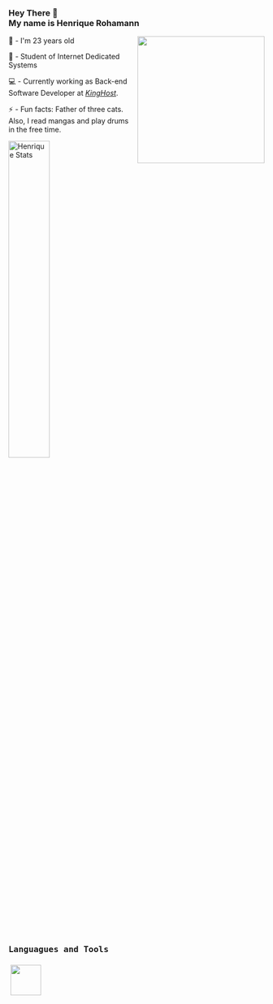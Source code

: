 ###  <p align="left"> Hey There 👋<br> My name is Henrique Rohamann </p>
<img align="right" width="250px" src="https://media.giphy.com/media/bcKmIWkUMCjVm/giphy.gif"/>

🥳 - I'm 23 years old 

📜 - Student of Internet Dedicated Systems

💻 - Currently working as Back-end Software Developer at [*KingHost*](https://king.host/).

⚡  - Fun facts: Father of three cats. Also, I read mangas and play drums in the free time.

[<img align="center" src="https://github-readme-stats.vercel.app/api?username=h3nriq&show_icons=true&theme=tokyonight" alt="Henrique Stats" width="40%" />](https://github.com/h3nriq)


### <samp> Languagues and Tools </samp>


<p align="left">
<img width="60px" src="" alt="" style="vertical-align:top; margin:4px"/>
</p>
